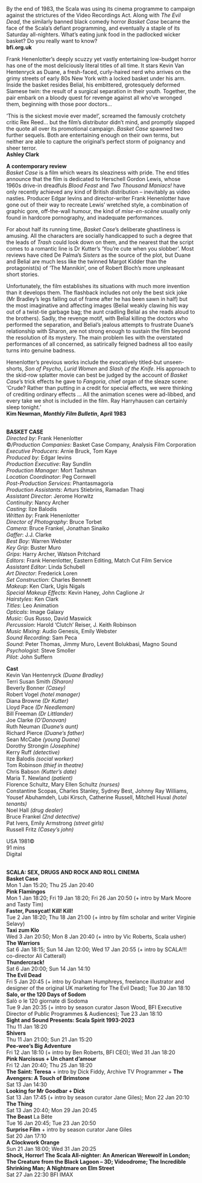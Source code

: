 
By the end of 1983, the Scala was using its cinema programme to campaign against the strictures of the Video Recordings Act. Along with _The Evil Dead_, the similarly banned black comedy horror _Basket Case_ became the face of the Scala’s defiant programming, and eventually a staple of its Saturday all-nighters. What’s eating junk food in the padlocked wicker basket? Do you really want to know?  
**bfi.org.uk**

Frank Henenlotter’s deeply scuzzy yet vastly entertaining low-budget horror has one of the most deliciously literal titles of all time. It stars Kevin Van Hentenryck as Duane, a fresh-faced, curly-haired nerd who arrives on the grimy streets of early 80s New York with a locked basket under his arm. Inside the basket resides Belial, his embittered, grotesquely deformed Siamese twin: the result of a surgical separation in their youth. Together, the pair embark on a bloody quest for revenge against all who’ve wronged them, beginning with those poor doctors…

‘This is the sickest movie ever made!’, screamed the famously crotchety critic Rex Reed… but the film’s distributor didn’t mind, and promptly slapped the quote all over its promotional campaign. _Basket Case_ spawned two further sequels. Both are entertaining enough on their own terms, but neither are able to capture the original’s perfect storm of poignancy and sheer terror.  
**Ashley Clark**

**A contemporary review**  
_Basket Case_ is a film which wears its sleaziness with pride. The end titles announce that the film is dedicated to Herschell Gordon Lewis, whose 1960s drive-in dreadfuls _Blood Feast_ and _Two Thousand Maniacs!_ have only recently achieved any kind of British distribution – inevitably as video nasties. Producer Edgar Ievins and director-writer Frank Henenlotter have gone out of their way to recreate Lewis’ wretched style, a combination of graphic gore, off-the-wall humour, the kind of _mise-en-scène_ usually only found in hardcore pornography, and inadequate performances.

For about half its running time, _Basket Case_’s deliberate ghastliness is amusing. All the characters are socially handicapped to such a degree that the leads of _Trash_ could look down on them, and the nearest that the script comes to a romantic line is Dr Kutter’s ‘You’re cute when you slobber’. Most reviews have cited De Palma’s _Sisters_ as the source of the plot, but Duane and Belial are much less like the twinned Margot Kidder than the protagonist(s) of ‘The Mannikin’, one of Robert Bloch’s more unpleasant short stories.

Unfortunately, the film establishes its situations with much more invention than it develops them. The flashback includes not only the best sick joke (Mr Bradley’s legs falling out of frame after he has been sawn in half) but the most imaginative and affecting images (Belial weakly clawing his way out of a twist-tie garbage bag; the aunt cradling Belial as she reads aloud to the brothers). Sadly, the revenge motif, with Belial killing the doctors who performed the separation, and Belial’s jealous attempts to frustrate Duane’s relationship with Sharon, are not strong enough to sustain the film beyond the resolution of its mystery. The main problem lies with the overstated performances of all concerned, as satirically feigned badness all too easily turns into genuine badness.

Henenlotter’s previous works include the evocatively titled-but unseen-shorts, _Son of Psycho_, _Lurid Women_ and _Slash of the Knife_. His approach to the skid-row splatter movie can best be judged by the account of _Basket Case_’s trick effects he gave to _Fangoria_, chief organ of the sleaze scene: ‘Crude? Rather than putting in a credit for special effects, we were thinking of crediting ordinary effects ... All the animation scenes were ad-libbed, and every take we shot is included in the film. Ray Harryhausen can certainly sleep tonight.’  
**Kim Newman, _Monthly Film Bulletin_, April 1983**
<br><br>

**BASKET CASE**  
_Directed by_: Frank Henenlotter  
©_/Production Companies_: Basket Case Company, Analysis Film Corporation  
_Executive Producers_: Arnie Bruck, Tom Kaye  
_Produced by_: Edgar Ievins  
_Production Executive_: Ray Sundlin  
_Production Manager_: Mort Tashman  
_Location Coordinator_: Peg Cornwell  
_Post-Production Services_: Phantasmagoria  
_Production Assistants_: Arturs Stiebrins,  Ramadan Thaqi  
_Assistant Director_: Jerome Horwitz  
_Continuity_: Nancy Archer  
_Casting_: Ilze Balodis  
_Written by_: Frank Henenlotter  
_Director of Photography_: Bruce Torbet  
_Camera_: Bruce Frankel, Jonathan Sinaiko  
_Gaffer_: J.J. Clarke  
_Best Boy_: Warren Webster  
_Key Grip_: Buster Muro  
_Grips_: Harry Archer, Watson Pritchard  
_Editors_: Frank Henenlotter, Eastern Editing, Match Cut Film Service  
_Assistant Editor_: Linda Schubell  
_Art Director_: Frederick Loren  
_Set Construction_: Charles Bennett  
_Makeup_: Ken Clark, Ugis Nigals  
_Special Makeup Effects_: Kevin Haney,  John Caglione Jr  
_Hairstyles_: Ken Clark  
_Titles_: Leo Animation  
_Opticals_: Image Galaxy  
_Music_: Gus Russo, David Maswick  
_Percussion_: Harold ‘Clutch’ Reiser,  J. Keith Robinson  
_Music Mixing_: Audio Genesis, Emily Webster  
_Sound Recording_: Sam Peca  
_Sound_: Peter Thomas, Jimmy Muro,  Levent Bolukbasi, Magno Sound  
_Psychologist_: Steve Smoller  
_Pilot_: John Suffern

**Cast**  
Kevin Van Hentenryck _(Duane Bradley)_  
Terri Susan Smith _(Sharon)_  
Beverly Bonner _(Casey)_  
Robert Vogel _(hotel manager)_  
Diana Browne _(Dr Kutter)_  
Lloyd Pace _(Dr Needleman)_  
Bill Freeman _(Dr Littlander)_  
Joe Clarke _(O’Donovan)_  
Ruth Neuman _(Duane’s aunt)_  
Richard Pierce _(Duane’s father)_  
Sean McCabe _(young Duane)_  
Dorothy Strongin _(Josephine)_  
Kerry Ruff _(detective)_  
Ilze Balodis _(social worker)_  
Tom Robinson _(thief in theatre)_  
Chris Babson _(Kutter’s date)_  
Maria T. Newland _(patient)_  
Florence Schultz, Mary Ellen Schultz _(nurses)_  
Constantine Scopas, Charles Stanley, Sydney Best, Johnny Ray Williams, Yousef Abuhamdeh,  Lubi Kirsch, Catherine Russell, Mitchell Huval _(hotel tenants)_  
Noel Hall _(drug dealer)_  
Bruce Frankel _(2nd detective)_  
Pat Ivers, Emily Armstrong _(street girls)_  
Russell Fritz _(Casey’s john)_

USA 1981©  
91 mins  
Digital
<br><br>

**SCALA: SEX, DRUGS AND  ROCK AND ROLL CINEMA**<br>
**Basket Case**<br>
Mon 1 Jan 15:20; Thu 25 Jan 20:40<br>
**Pink Flamingos**<br>
Mon 1 Jan 18:20; Fri 19 Jan 18:20; Fri 26 Jan 20:50 (+ intro by Mark Moore and Tasty Tim)<br>
**Faster, Pussycat! Kill! Kill!**<br>
Tue 2 Jan 18:20; Thu 18 Jan 21:00 (+ intro by film scholar and writer Virginie Selavy)<br>
**Taxi zum Klo**<br>
Wed 3 Jan 20:50; Mon 8 Jan 20:40 (+ intro by  Vic Roberts, Scala usher)<br>
**The Warriors**<br>
Sat 6 Jan 18:15; Sun 14 Jan 12:00; Wed 17 Jan 20:55 (+ intro by SCALA!!! co-director Ali Catterall)<br>
**Thundercrack!**<br>
Sat 6 Jan 20:00; Sun 14 Jan 14:10<br>
**The Evil Dead**<br>
Fri 5 Jan 20:45 (+ intro by Graham Humphreys, freelance illustrator and designer of the original UK marketing for The Evil Dead); Tue 30 Jan 18:10<br>
**Salo, or the 120 Days of Sodom**  
Salò o le 120 giornate di Sodoma<br>
Tue 9 Jan 20:35 (+ intro by season curator Jason Wood, BFI Executive Director of Public Programmes & Audiences); Tue 23 Jan 18:10<br>
**Sight and Sound Presents:  Scala Spirit 1993-2023**<br>
Thu 11 Jan 18:20<br>
**Shivers**<br>
Thu 11 Jan 21:00; Sun 21 Jan 15:20<br>
**Pee-wee’s Big Adventure**<br>
Fri 12 Jan 18:10 (+ intro by Ben Roberts, BFI CEO); Wed 31 Jan 18:20<br>
**Pink Narcissus + Un chant d’amour**<br>
Fri 12 Jan 20:40; Thu 25 Jan 18:20<br>
**The Saint: Teresa** + intro by Dick Fiddy, Archive TV Programmer + **The Avengers: A Touch of Brimstone**<br>
Sat 13 Jan 14:30<br>
**Looking for Mr Goodbar + Dick**<br>
Sat 13 Jan 17:45 (+ intro by season curator  Jane Giles); Mon 22 Jan 20:10<br>
**The Thing**<br>
Sat 13 Jan 20:40; Mon 29 Jan 20:45<br>
**The Beast** La Bête<br>
Tue 16 Jan 20:45; Tue 23 Jan 20:50<br>
**Surprise Film** + intro by season curator Jane Giles<br>
Sat 20 Jan 17:10<br>
**A Clockwork Orange**<br>
Sun 21 Jan 18:00; Wed 31 Jan 20:25<br>
**Shock, Horror! The Scala All-nighter:  An American Werewolf in London;**  **The Creature from the Black Lagoon – 3D; Videodrome;  The Incredible Shrinking Man; A Nightmare on Elm Street**<br>
Sat 27 Jan 22:30 BFI IMAX<br>
<br>
<!--stackedit_data:
eyJoaXN0b3J5IjpbNzkwMjQ2NDk0XX0=
-->